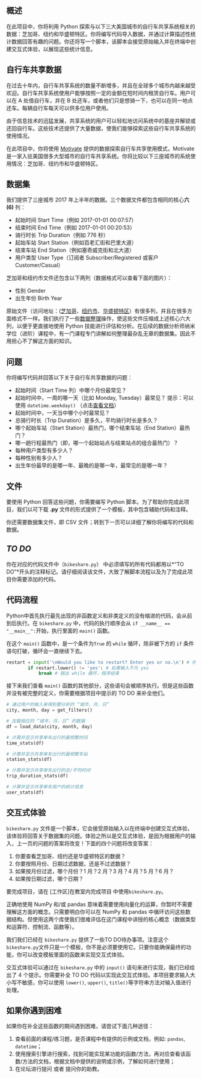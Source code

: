## 概述

在此项目中，你将利用 Python 探索与以下三大美国城市的自行车共享系统相关的数据：芝加哥、纽约和华盛顿特区。你将编写代码导入数据，并通过计算描述性统计数据回答有趣的问题。你还将写一个脚本，该脚本会接受原始输入并在终端中创建交互式体验，以展现这些统计信息。

## 自行车共享数据

在过去十年内，自行车共享系统的数量不断增多，并且在全球多个城市内越来越受欢迎。自行车共享系统使用户能够按照一定的金额在短时间内租赁自行车。用户可以在 A 处借自行车，并在 B 处还车，或者他们只是想骑一下，也可以在同一地点还车。每辆自行车每天可以供多位用户使用。

由于信息技术的迅猛发展，共享系统的用户可以轻松地访问系统中的基座并解锁或还回自行车。这些技术还提供了大量数据，使我们能够探索这些自行车共享系统的使用情况。

在此项目中，你将使用 [Motivate](https://www.motivateco.com/) 提供的数据探索自行车共享使用模式，Motivate 是一家入驻美国很多大型城市的自行车共享系统。你将比较以下三座城市的系统使用情况：芝加哥、纽约市和华盛顿特区。

## 数据集

我们提供了三座城市 2017 年上半年的数据。三个数据文件都包含相同的核心**六 (6)** 列：

- 起始时间 Start Time（例如 2017-01-01 00:07:57）
- 结束时间 End Time（例如 2017-01-01 00:20:53）
- 骑行时长 Trip Duration（例如 776 秒）
- 起始车站 Start Station（例如百老汇街和巴里大道）
- 结束车站 End Station（例如塞奇威克街和北大道）
- 用户类型 User Type（订阅者 Subscriber/Registered 或客户Customer/Casual）

芝加哥和纽约市文件还包含以下两列（数据格式可以查看下面的图片）：

- 性别 Gender
- 出生年份 Birth Year

原始文件（访问地址：([芝加哥](https://www.divvybikes.com/system-data)、[纽约市](https://www.citibikenyc.com/system-data)、[华盛顿特区](https://www.capitalbikeshare.com/system-data)）有很多列，并且在很多方面格式不一样。我们执行了一些[数据整理](https://en.wikipedia.org/wiki/Data_wrangling)操作，使这些文件压缩成上述核心六大列，以便于更直接地使用 Python 技能进行评估和分析。在后续的数据分析师纳米学位（进阶）课程中，有一门课程专门讲解如何整理最杂乱无章的数据集。因此不用担心不了解这方面的知识。



## 问题

你将编写代码并回答以下关于自行车共享数据的问题：

- 起始时间（Start Time 列）中哪个月份最常见？
- 起始时间中，一周的哪一天（比如 Monday, Tuesday）最常见？ 提示：可以使用 `datetime.weekday()` （点击[查看文档](https://docs.python.org/3/library/datetime.html#datetime.date.weekday)）
- 起始时间中，一天当中哪个小时最常见？
- 总骑行时长（Trip Duration）是多久，平均骑行时长是多久？
- 哪个起始车站（Start Station）最热门，哪个结束车站（End Station）最热门？
- 哪一趟行程最热门（即，哪一个起始站点与结束站点的组合最热门）？
- 每种用户类型有多少人？
- 每种性别有多少人？
- 出生年份最早的是哪一年、最晚的是哪一年，最常见的是哪一年？

## 文件

要使用 Python 回答这些问题，你需要编写 Python 脚本。为了帮助你完成此项目，我们以可下载 **.py** 文件的形式提供了一个模板，其中包含辅助代码和注释。

你还需要数据集文件，即 CSV 文件；转到下一页可以详细了解你将编写的代码和数据。

## *TO DO*

你在对应的代码文件中（`bikeshare.py`） 中必须填写的所有代码都用以*“TO DO”*开头的注释标记。请仔细阅读该文件，大致了解脚本流程以及为了完成此项目你需要添加的代码。



## 代码流程

Python中首先执行最先出现的非函数定义和非类定义的没有缩进的代码，会从前到后执行。在 `bikeshare.py` 中，代码的执行顺序会从 `if __name__ == "__main__":`开始，执行里面的 `main()` 函数。

在这个 `main()` 函数中，是一个条件为`True` 的 `while` 循环，除非被下方的 `if` 条件语句打破，循环会一直继续下去。

```python
restart = input('\nWould you like to restart? Enter yes or no.\n') # 你是否想要重新开始？输入 yes or no。
        if restart.lower() != 'yes': # 如果输入不为 yes
            break # 跳出 while 循环，程序结束
```

接下来我们查看 `main()` 函数的其他部分，这些语句会被顺序执行。但是这些函数并没有被完整的定义，你需要根据项目中提示的 TO DO 来补全他们。

```python
# 通过用户的输入来得到要分析的 “城市，月，日”
city, month, day = get_filters() 

# 加载相应的 “城市，月，日” 的数据
df = load_data(city, month, day) 

# 计算并显示共享单车出行的最频繁时间
time_stats(df) 

# 计算并显示共享单车出行的最频繁车站
station_stats(df) 

# 计算并显示共享单车出行的总/平均时间
trip_duration_stats(df) 

# 计算并显示共享单车用户的统计信息
user_stats(df) 
```



## 交互式体验

`bikeshare.py` 文件是一个脚本，它会接受原始输入以在终端中创建交互式体验，该体验将回答关于数据集的问题。体验之所以是交互式体验，是因为根据用户的输入，上一页的问题的答案将改变！下面的四个问题将改变答案：

1. 你要查看芝加哥、纽约还是华盛顿特区的数据？
2. 你要按照月份、日期过滤数据，还是不过滤数据？
3. 如果按月份过滤，哪个月份？1 月？2 月？3 月？4 月？5 月？6 月？
4. 如果按日期过滤，哪个日期？

要完成项目，请在 [工作区]在教室内完成项目 中使用`bikeshare.py`。

正确地使用 NumPy 和/或 pandas 意味着需要使用向量化的运算，你暂时不需要理解这方面的概念。只需要明白你可以在 NumPy 和 pandas 中循环访问这些数据结构。但使用这两个库使我们很难评估在这门课程中讲授的核心概念（数据类型和运算符、控制流、函数等）。

我们我们已经在 `bikeshare.py` 提供了一些TO DO待办事项。注意这个`bikeshare.py`文件只是一个模板，你不是必须要使用它。只要你能确保最终的功能，你可以改变模板里面的函数来实现交互式体验。

交互式体验可以通过在 `bikeshare.py` 中的 `input()` 语句来进行实现，我们已经给出了 4 个提示。你需要补全 TO DO 代码以实现此交互式体验。本项目要求输入大小写不敏感，你可以使用 `lower()`, `upper()`, `title()`等字符串方法对输入值进行处理。



## 如果你遇到困难

如果你在补全这些函数的期间遇到困难，请尝试下面几种途径：

1. 查看前面的课程/练习题，是否课程中有提供的示例或文档，例如: `pandas`, `datetime`；
2. 使用搜索引擎进行搜索，找到可能实现某功能的函数/方法，再对应查看该函数/方法的文档，根据文档中提供的说明或示例，了解如何进行使用；
3. 在论坛进行提问 或者 提问你的助教。